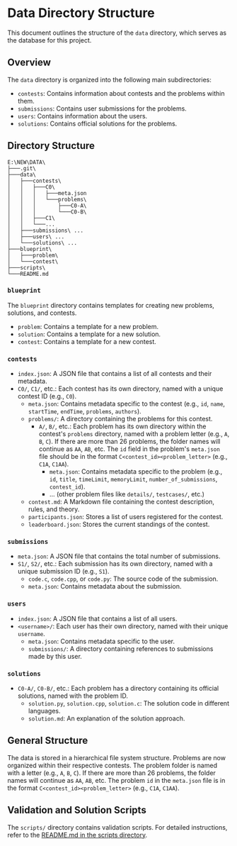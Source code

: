 # Data Directory Structure

This document outlines the structure of the `data` directory, which serves as the database for this project.

## Overview

The `data` directory is organized into the following main subdirectories:

- `contests`: Contains information about contests and the problems within them.
- `submissions`: Contains user submissions for the problems.
- `users`: Contains information about the users.
- `solutions`: Contains official solutions for the problems.

## Directory Structure

```
E:\NEW\DATA\
├───.git\
├───data\
│   ├───contests\
│   │   ├───C0\
│   │   │   ├───meta.json
│   │   │   └───problems\
│   │   │       ├───C0-A\
│   │   │       └───C0-B\
│   │   ├───C1\
│   │   └───...
│   ├───submissions\ ...
│   ├───users\ ...
│   └───solutions\ ...
├───blueprint\
│   ├───problem\
│   └───contest\
├───scripts\
└───README.md
```

### `blueprint`

The `blueprint` directory contains templates for creating new problems, solutions, and contests.

- `problem`: Contains a template for a new problem.
- `solution`: Contains a template for a new solution.
- `contest`: Contains a template for a new contest.

### `contests`

- `index.json`: A JSON file that contains a list of all contests and their metadata.
- `C0/`, `C1/`, etc.: Each contest has its own directory, named with a unique contest ID (e.g., `C0`).
    - `meta.json`: Contains metadata specific to the contest (e.g., `id`, `name`, `startTime`, `endTime`, `problems`, `authors`).
    - `problems/`: A directory containing the problems for this contest.
        - `A/`, `B/`, etc.: Each problem has its own directory within the contest's `problems` directory, named with a problem letter (e.g., `A`, `B`, `C`). If there are more than 26 problems, the folder names will continue as `AA`, `AB`, etc. The `id` field in the problem's `meta.json` file should be in the format `C<contest_id><problem_letter>` (e.g., `C1A`, `C1AA`).
            - `meta.json`: Contains metadata specific to the problem (e.g., `id`, `title`, `timeLimit`, `memoryLimit`, `number_of_submissions`, `contest_id`).
            - ... (other problem files like `details/`, `testcases/`, etc.)
    -   `contest.md`: A Markdown file containing the contest description, rules, and theory.
    - `participants.json`: Stores a list of users registered for the contest.
    - `leaderboard.json`: Stores the current standings of the contest.

### `submissions`

- `meta.json`: A JSON file that contains the total number of submissions.
- `S1/`, `S2/`, etc.: Each submission has its own directory, named with a unique submission ID (e.g., `S1`).
    - `code.c`, `code.cpp`, or `code.py`: The source code of the submission.
    - `meta.json`: Contains metadata about the submission.

### `users`

- `index.json`: A JSON file that contains a list of all users.
- `<username>/`: Each user has their own directory, named with their unique `username`.
    - `meta.json`: Contains metadata specific to the user.
    - `submissions/`: A directory containing references to submissions made by this user.

### `solutions`

- `C0-A/`, `C0-B/`, etc.: Each problem has a directory containing its official solutions, named with the problem ID.
    - `solution.py`, `solution.cpp`, `solution.c`: The solution code in different languages.
    - `solution.md`: An explanation of the solution approach.

## General Structure

The data is stored in a hierarchical file system structure. Problems are now organized within their respective contests. The problem folder is named with a letter (e.g., `A`, `B`, `C`). If there are more than 26 problems, the folder names will continue as `AA`, `AB`, etc. The problem `id` in the `meta.json` file is in the format `C<contest_id><problem_letter>` (e.g., `C1A`, `C1AA`).

## Validation and Solution Scripts

The `scripts/` directory contains validation scripts. For detailed instructions, refer to the [README.md in the scripts directory](./scripts/README.md).